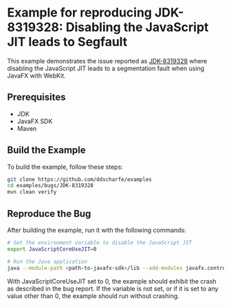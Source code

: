 # Example for reproducing JDK-8319328: Disabling the JavaScript JIT leads to Segfault

This example demonstrates the issue reported as [JDK-8319328](https://bugs.java.com/bugdatabase/view_bug?bug_id=JDK-8319328) where disabling the JavaScript JIT leads to a segmentation fault when using JavaFX with WebKit.

## Prerequisites
- JDK
- JavaFX SDK
- Maven

## Build the Example
To build the example, follow these steps:

```sh
git clone https://github.com/ddscharfe/examples
cd examples/bugs/JDK-8319328
mvn clean verify
```

## Reproduce the Bug
After building the example, run it with the following commands:
```sh
# Set the environment variable to disable the JavaScript JIT
export JavaScriptCoreUseJIT=0

# Run the Java application
java --module-path <path-to-javafx-sdk>/lib --add-modules javafx.controls,javafx.web -cp target/sample-1.0.0.jar org.openjfx.App
```

With JavaScriptCoreUseJIT set to 0, the example should exhibit the crash as described in the bug report. If the variable is not set, or if it is set to any value other than 0, the example should run without crashing.